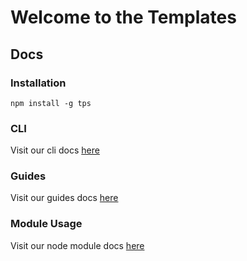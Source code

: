 # Welcome to the Templates

## Docs

### Installation

```
npm install -g tps
```

### CLI

Visit our cli docs [here](./cli/index.md)

### Guides

Visit our guides docs [here](./guide/index.md)

### Module Usage

Visit our node module docs [here](./module/index.md)
